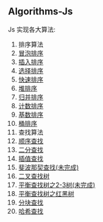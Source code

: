 ## Algorithms-Js

Js 实现各大算法:

1. 排序算法
 1. [冒泡排序](./sort/BubbleSort.js)
 2. [插入排序](./sort/InsertSort.js)
 3. [选择排序](./sort/SelectionSort.js)
 4. [快速排序](./sort/QuickSort.js)
 5. [堆排序](./sort/HeapSort.js)
 6. [归并排序](./sort/MergeSort.js)
 7. [计数排序](./sort/CountingSort.js)
 8. [基数排序](./sort/RadixSort.js)
 9. [桶排序](./sort/BucketSort.js)
2. 查找算法
 1. [顺序查找](./search/SequenceSearch.js)
 2. [二分查找](./search/BinarySearch.js)
 3. [插值查找](./search/InsertionSearch.js)
 4. [斐波那契查找(未完成)](./search/FibonacciSearch.js)
 5. [二叉查找树](./search/BinarySearchTree.js)
 6. [平衡查找树之2-3树(未完成)](./search/TwoThreeTree.js)
 7. [平衡查找树之红黑树](./serach/RedBlackTree.js)
 8. [分块查找](./search/BlockSearch.js)
 9. [哈希查找](./search/HashSearch.js)
